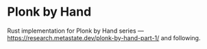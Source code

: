 # Plonk by Hand
Rust implementation for Plonk by Hand series &mdash;
https://research.metastate.dev/plonk-by-hand-part-1/ and following.